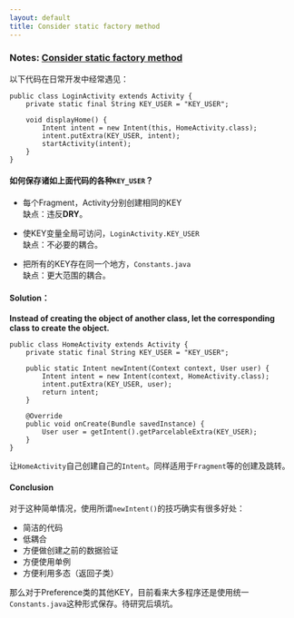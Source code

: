 ```yaml
---
layout: default
title: Consider static factory method
---
```


### Notes: [Consider static factory method](https://medium.com/@orhanobut/consider-static-factory-method-8c0d4eaa5e73)
以下代码在日常开发中经常遇见：

```
public class LoginActivity extends Activity {
    private static final String KEY_USER = "KEY_USER";

    void displayHome() {
        Intent intent = new Intent(this, HomeActivity.class);
        intent.putExtra(KEY_USER, intent);
        startActivity(intent);
    }
}
```

#### 如何保存诸如上面代码的各种`KEY_USER`？  

* 每个Fragment，Activity分别创建相同的KEY  
缺点：违反**DRY**。

* 使KEY变量全局可访问，`LoginActivity.KEY_USER`  
缺点：不必要的耦合。

* 把所有的KEY存在同一个地方，`Constants.java`  
缺点：更大范围的耦合。

#### Solution：  
**Instead of creating the object of another class, let the corresponding class to create the object.**

```
public class HomeActivity extends Activity {
    private static final String KEY_USER = "KEY_USER";

    public static Intent newIntent(Context context, User user) {
        Intent intent = new Intent(context, HomeActivity.class);
        intent.putExtra(KEY_USER, user);
        return intent;
    }

    @Override
    public void onCreate(Bundle savedInstance) {
        User user = getIntent().getParcelableExtra(KEY_USER);
    }
}
```

让`HomeActivity`自己创建自己的`Intent`。同样适用于`Fragment`等的创建及跳转。

#### Conclusion
对于这种简单情况，使用所谓`newIntent()`的技巧确实有很多好处：

* 简洁的代码
* 低耦合
* 方便做创建之前的数据验证
* 方便使用单例
* 方便利用多态（返回子类）

那么对于Preference类的其他KEY，目前看来大多程序还是使用统一`Constants.java`这种形式保存。待研究后填坑。
